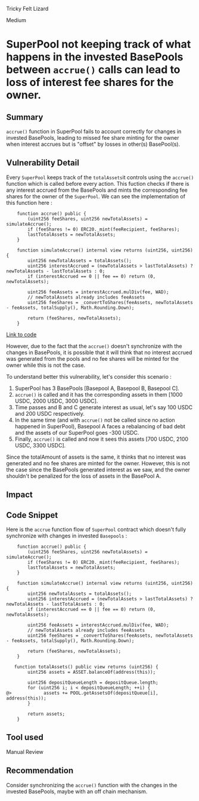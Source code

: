 Tricky Felt Lizard

Medium

# SuperPool not keeping track of what happens in the invested BasePools between ```accrue()``` calls can lead to loss of interest fee shares for the owner.

## Summary
```accrue()``` function in SuperPool fails to account correctly for changes in invested BasePools, leading to missed fee share minting for the owner when interest accrues but is "offset" by losses in other(s) BasePool(s).

## Vulnerability Detail
Every ```SuperPool``` keeps track of the ```totalAssets```it controls using the ```accrue()``` function which is called before every action. This fuction checks if there is any interest accrued from the BasePools and mints the corresponding fee shares for the owner of the ```SuperPool```. We can see the implementation of this function here :

```solidity
    function accrue() public {
        (uint256 feeShares, uint256 newTotalAssets) = simulateAccrue();
        if (feeShares != 0) ERC20._mint(feeRecipient, feeShares);
        lastTotalAssets = newTotalAssets;
    }

    function simulateAccrue() internal view returns (uint256, uint256) {
        uint256 newTotalAssets = totalAssets();
        uint256 interestAccrued = (newTotalAssets > lastTotalAssets) ? newTotalAssets - lastTotalAssets : 0;
        if (interestAccrued == 0 || fee == 0) return (0, newTotalAssets);

        uint256 feeAssets = interestAccrued.mulDiv(fee, WAD);
        // newTotalAssets already includes feeAssets
        uint256 feeShares = _convertToShares(feeAssets, newTotalAssets - feeAssets, totalSupply(), Math.Rounding.Down);

        return (feeShares, newTotalAssets);
    }
```
[Link to code](https://github.com/sherlock-audit/2024-08-sentiment-v2/blob/0b472f4bffdb2c7432a5d21f1636139cc01561a5/protocol-v2/src/SuperPool.sol#L653C5-L662C19)

However, due to the fact that the ```accrue()``` doesn't synchronize with the changes in BasePools, it is possible that it will think that no interest accrued was generated from the pools and no fee shares will be minted for the owner while this is not the case.

To understand better this vulnerability, let's consider this scenario :

1. SuperPool has 3 BasePools [Basepool A, Basepool B, Basepool C].
2. ```accrue()``` is called and it has the corresponding assets in them [1000 USDC, 2000 USDC, 3000 USDC].
3. Time passes and B and C generate interest as usual, let's say 100 USDC and 200 USDC respectively.
4. In the same time (and with ```accrue()``` not be called since no action happened in SuperPool), Basepool A faces a rebalancing of bad debt and the assets of our SuperPool goes -300 USDC.
5. Finally, ```accrue()``` is called and now it sees this assets [700 USDC, 2100 USDC, 3300 USDC].

Since the totalAmount of assets is the same, it thinks that no interest was generated and no fee shares are minted for the owner. However, this is not the case since the BasePools generated interest as we saw, and the owner shouldn't be penalized for the loss of assets in the BasePool A.

## Impact

## Code Snippet
Here is the ```accrue``` function flow of ```SuperPool``` contract which doesn't fully synchronize with changes in invested ```Basepools``` :
```solidity
    function accrue() public {
        (uint256 feeShares, uint256 newTotalAssets) = simulateAccrue();
        if (feeShares != 0) ERC20._mint(feeRecipient, feeShares);
        lastTotalAssets = newTotalAssets;
    }

    function simulateAccrue() internal view returns (uint256, uint256) {
        uint256 newTotalAssets = totalAssets();
        uint256 interestAccrued = (newTotalAssets > lastTotalAssets) ? newTotalAssets - lastTotalAssets : 0;
        if (interestAccrued == 0 || fee == 0) return (0, newTotalAssets);

        uint256 feeAssets = interestAccrued.mulDiv(fee, WAD);
        // newTotalAssets already includes feeAssets
        uint256 feeShares = _convertToShares(feeAssets, newTotalAssets - feeAssets, totalSupply(), Math.Rounding.Down);

        return (feeShares, newTotalAssets);
    }

   function totalAssets() public view returns (uint256) {
        uint256 assets = ASSET.balanceOf(address(this));

        uint256 depositQueueLength = depositQueue.length;
        for (uint256 i; i < depositQueueLength; ++i) {
@>            assets += POOL.getAssetsOf(depositQueue[i], address(this));
        }

        return assets;
    }
```

## Tool used
Manual Review

## Recommendation
Consider synchronizing the ```accrue()``` function with the changes in the invested BasePools, maybe with an off chain mechanism.